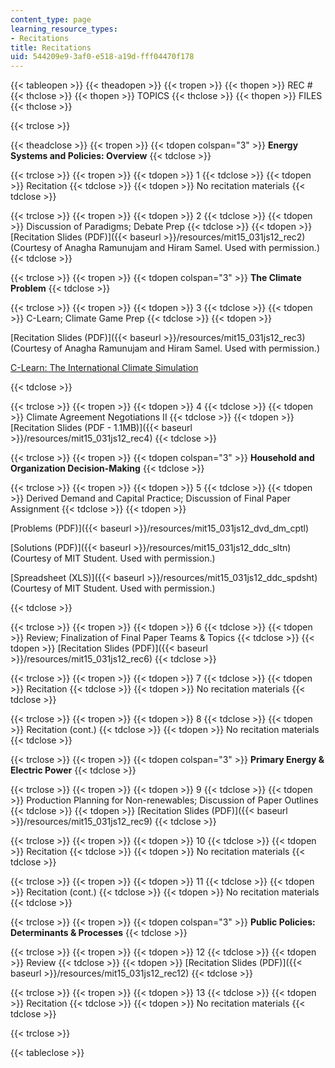 ```yaml
---
content_type: page
learning_resource_types:
- Recitations
title: Recitations
uid: 544209e9-3af0-e518-a19d-fff04470f178
---
```


{{< tableopen >}}
{{< theadopen >}}
{{< tropen >}}
{{< thopen >}}
REC #
{{< thclose >}}
{{< thopen >}}
TOPICS
{{< thclose >}}
{{< thopen >}}
FILES
{{< thclose >}}

{{< trclose >}}

{{< theadclose >}}
{{< tropen >}}
{{< tdopen colspan="3" >}}
**Energy Systems and Policies: Overview**
{{< tdclose >}}

{{< trclose >}}
{{< tropen >}}
{{< tdopen >}}
1
{{< tdclose >}}
{{< tdopen >}}
Recitation
{{< tdclose >}}
{{< tdopen >}}
No recitation materials
{{< tdclose >}}

{{< trclose >}}
{{< tropen >}}
{{< tdopen >}}
2
{{< tdclose >}}
{{< tdopen >}}
Discussion of Paradigms; Debate Prep
{{< tdclose >}}
{{< tdopen >}}
[Recitation Slides (PDF)]({{< baseurl >}}/resources/mit15_031js12_rec2) (Courtesy of Anagha Ramunujam and Hiram Samel. Used with permission.)
{{< tdclose >}}

{{< trclose >}}
{{< tropen >}}
{{< tdopen colspan="3" >}}
**The Climate Problem**
{{< tdclose >}}

{{< trclose >}}
{{< tropen >}}
{{< tdopen >}}
3
{{< tdclose >}}
{{< tdopen >}}
C-Learn; Climate Game Prep
{{< tdclose >}}
{{< tdopen >}}


[Recitation Slides (PDF)]({{< baseurl >}}/resources/mit15_031js12_rec3) (Courtesy of Anagha Ramunujam and Hiram Samel. Used with permission.)

[C-Learn: The International Climate Simulation](http://climateinteractive.org/simulations/c-learn/simulation)


{{< tdclose >}}

{{< trclose >}}
{{< tropen >}}
{{< tdopen >}}
4
{{< tdclose >}}
{{< tdopen >}}
Climate Agreement Negotiations II
{{< tdclose >}}
{{< tdopen >}}
[Recitation Slides (PDF - 1.1MB)]({{< baseurl >}}/resources/mit15_031js12_rec4)
{{< tdclose >}}

{{< trclose >}}
{{< tropen >}}
{{< tdopen colspan="3" >}}
**Household and Organization Decision-Making**
{{< tdclose >}}

{{< trclose >}}
{{< tropen >}}
{{< tdopen >}}
5
{{< tdclose >}}
{{< tdopen >}}
Derived Demand and Capital Practice; Discussion of Final Paper Assignment
{{< tdclose >}}
{{< tdopen >}}


[Problems (PDF)]({{< baseurl >}}/resources/mit15_031js12_dvd_dm_cptl)

[Solutions (PDF)]({{< baseurl >}}/resources/mit15_031js12_ddc_sltn) (Courtesy of MIT Student. Used with permission.)

[Spreadsheet (XLS)]({{< baseurl >}}/resources/mit15_031js12_ddc_spdsht) (Courtesy of MIT Student. Used with permission.)


{{< tdclose >}}

{{< trclose >}}
{{< tropen >}}
{{< tdopen >}}
6
{{< tdclose >}}
{{< tdopen >}}
Review; Finalization of Final Paper Teams & Topics
{{< tdclose >}}
{{< tdopen >}}
[Recitation Slides (PDF)]({{< baseurl >}}/resources/mit15_031js12_rec6)
{{< tdclose >}}

{{< trclose >}}
{{< tropen >}}
{{< tdopen >}}
7
{{< tdclose >}}
{{< tdopen >}}
Recitation
{{< tdclose >}}
{{< tdopen >}}
No recitation materials
{{< tdclose >}}

{{< trclose >}}
{{< tropen >}}
{{< tdopen >}}
8
{{< tdclose >}}
{{< tdopen >}}
Recitation (cont.)
{{< tdclose >}}
{{< tdopen >}}
No recitation materials
{{< tdclose >}}

{{< trclose >}}
{{< tropen >}}
{{< tdopen colspan="3" >}}
**Primary Energy & Electric Power**
{{< tdclose >}}

{{< trclose >}}
{{< tropen >}}
{{< tdopen >}}
9
{{< tdclose >}}
{{< tdopen >}}
Production Planning for Non-renewables; Discussion of Paper Outlines
{{< tdclose >}}
{{< tdopen >}}
[Recitation Slides (PDF)]({{< baseurl >}}/resources/mit15_031js12_rec9)
{{< tdclose >}}

{{< trclose >}}
{{< tropen >}}
{{< tdopen >}}
10
{{< tdclose >}}
{{< tdopen >}}
Recitation
{{< tdclose >}}
{{< tdopen >}}
No recitation materials
{{< tdclose >}}

{{< trclose >}}
{{< tropen >}}
{{< tdopen >}}
11
{{< tdclose >}}
{{< tdopen >}}
Recitation (cont.)
{{< tdclose >}}
{{< tdopen >}}
No recitation materials
{{< tdclose >}}

{{< trclose >}}
{{< tropen >}}
{{< tdopen colspan="3" >}}
**Public Policies: Determinants & Processes**
{{< tdclose >}}

{{< trclose >}}
{{< tropen >}}
{{< tdopen >}}
12
{{< tdclose >}}
{{< tdopen >}}
Review
{{< tdclose >}}
{{< tdopen >}}
[Recitation Slides (PDF)]({{< baseurl >}}/resources/mit15_031js12_rec12)
{{< tdclose >}}

{{< trclose >}}
{{< tropen >}}
{{< tdopen >}}
13
{{< tdclose >}}
{{< tdopen >}}
Recitation
{{< tdclose >}}
{{< tdopen >}}
No recitation materials
{{< tdclose >}}

{{< trclose >}}

{{< tableclose >}}